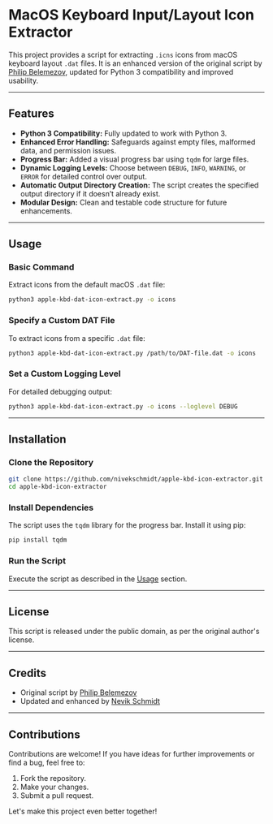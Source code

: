 
# MacOS Keyboard Input/Layout Icon Extractor

This project provides a script for extracting `.icns` icons from macOS keyboard layout `.dat` files. It is an enhanced version of the original script by [Philip Belemezov](https://github.com/phible), updated for Python 3 compatibility and improved usability.

---

## **Features**
- **Python 3 Compatibility:** Fully updated to work with Python 3.
- **Enhanced Error Handling:** Safeguards against empty files, malformed data, and permission issues.
- **Progress Bar:** Added a visual progress bar using `tqdm` for large files.
- **Dynamic Logging Levels:** Choose between `DEBUG`, `INFO`, `WARNING`, or `ERROR` for detailed control over output.
- **Automatic Output Directory Creation:** The script creates the specified output directory if it doesn’t already exist.
- **Modular Design:** Clean and testable code structure for future enhancements.

---

## **Usage**

### **Basic Command**
Extract icons from the default macOS `.dat` file:
```bash
python3 apple-kbd-dat-icon-extract.py -o icons
```

### **Specify a Custom DAT File**
To extract icons from a specific `.dat` file:
```bash
python3 apple-kbd-dat-icon-extract.py /path/to/DAT-file.dat -o icons
```

### **Set a Custom Logging Level**
For detailed debugging output:
```bash
python3 apple-kbd-dat-icon-extract.py -o icons --loglevel DEBUG
```

---

## **Installation**

### **Clone the Repository**
```bash
git clone https://github.com/nivekschmidt/apple-kbd-icon-extractor.git
cd apple-kbd-icon-extractor
```

### **Install Dependencies**
The script uses the `tqdm` library for the progress bar. Install it using pip:
```bash
pip install tqdm
```

### **Run the Script**
Execute the script as described in the [Usage](#usage) section.

---

## **License**
This script is released under the public domain, as per the original author's license.

---

## **Credits**
- Original script by [Philip Belemezov](https://github.com/phible)
- Updated and enhanced by [Nevik Schmidt](https://github.com/nevikkschmidt)

---

## **Contributions**
Contributions are welcome! If you have ideas for further improvements or find a bug, feel free to:
1. Fork the repository.
2. Make your changes.
3. Submit a pull request.

Let's make this project even better together!
